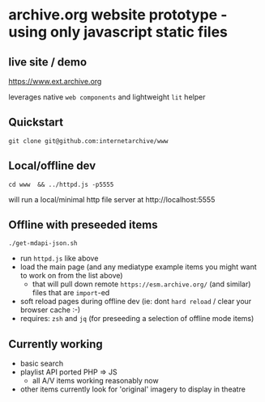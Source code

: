 # archive.org website prototype - using only javascript static files

## live site / demo
https://www.ext.archive.org

leverages native `web components` and lightweight `lit` helper

## Quickstart
```
git clone git@github.com:internetarchive/www
```


## Local/offline dev
```
cd www  && ../httpd.js -p5555
```
will run a local/minimal http file server at http://localhost:5555

## Offline with preseeded items
```
./get-mdapi-json.sh
```
- run `httpd.js` like above
- load the main page (and any mediatype example items you might want to work on from the list above)
  - that will pull down remote `https://esm.archive.org/` (and similar) files that are `import`-ed
- soft reload pages during offline dev (ie: dont `hard reload` / clear your browser cache :-)
- requires: `zsh` and `jq` (for preseeding a selection of offline mode items)


## Currently working
- basic search
- playlist API ported PHP => JS
  - all A/V items working reasonably now
- other items currently look for 'original' imagery to display in theatre
